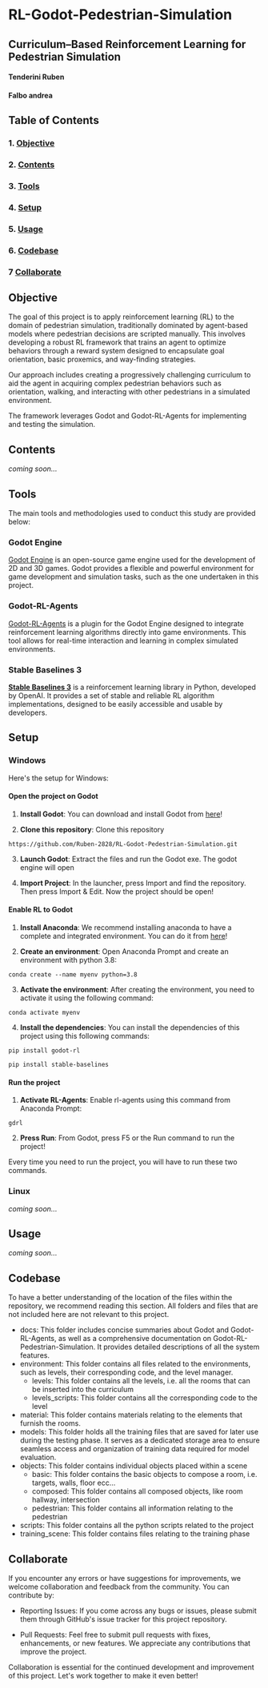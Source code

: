 # RL-Godot-Pedestrian-Simulation

## Curriculum–Based Reinforcement Learning for Pedestrian Simulation

#### Tenderini Ruben 
#### Falbo andrea 

## Table of Contents

### 1. [Objective](#objective)
### 2. [Contents](#contents)
### 3. [Tools](#tools)
### 4. [Setup](#setup)
### 5. [Usage](#usage)
### 6. [Codebase](#codebase)
### 7  [Collaborate](#collaborate)

## Objective

The goal of this project is to apply reinforcement learning (RL) to the domain of pedestrian simulation, traditionally 
dominated by agent-based models where pedestrian decisions are scripted manually. 
This involves developing a robust RL framework that trains an agent to optimize behaviors through a reward system 
designed to encapsulate goal orientation, basic proxemics, and way-finding strategies. 

Our approach includes creating a progressively challenging curriculum to aid the agent in acquiring complex pedestrian 
behaviors such as orientation, walking, and interacting with other pedestrians in a simulated environment. 

The framework leverages Godot and Godot-RL-Agents for implementing and testing the simulation.

## Contents

_coming soon..._

## Tools

The main tools and methodologies used to conduct this study are provided below:

### Godot Engine
[Godot Engine](https://godotengine.org/) is an open-source game engine used for the development of 2D and 3D games. Godot provides a flexible and powerful environment for game development and simulation tasks, such as the one undertaken in this project.

### Godot-RL-Agents
[Godot-RL-Agents](https://github.com/edbeeching/godot_rl_agents) is a plugin for the Godot Engine designed to integrate reinforcement learning algorithms directly into game environments. This tool allows for real-time interaction and learning in complex simulated environments.

### Stable Baselines 3

[**Stable Baselines 3**](https://github.com/DLR-RM/stable-baselines3) is a reinforcement learning library in Python, 
developed by OpenAI.
It provides a set of stable and reliable RL algorithm implementations, designed to be easily
accessible and usable by developers. 

## Setup

### Windows

Here's the setup for Windows:

#### Open the project on Godot
1. **Install Godot**: You can download and install Godot from [here](https://godotengine.org/download/windows/)!

2. **Clone this repository**: Clone this repository 
```
https://github.com/Ruben-2828/RL-Godot-Pedestrian-Simulation.git
```
3. **Launch Godot**: Extract the files and run the Godot exe. The godot engine will open

4. **Import Project**: In the launcher, press Import and find the repository. Then press Import & Edit. 
Now the project should be open!

#### Enable RL to Godot

1. **Install Anaconda**: We recommend installing anaconda to have a complete and integrated environment. You can do it 
from [here](https://www.anaconda.com/download)!

2. **Create an environment**: Open Anaconda Prompt and create an environment with python 3.8:
```
conda create --name myenv python=3.8
```
3. **Activate the environment**: After creating the environment, you need to activate it using the following command:
```
conda activate myenv
```
4. **Install the dependencies**: You can install the dependencies of this project using this following commands:
```
pip install godot-rl
```
```
pip install stable-baselines
```
#### Run the project
1. **Activate RL-Agents**: Enable rl-agents using this command from Anaconda Prompt:
```
gdrl
```
2. **Press Run**: From Godot, press F5 or the Run command to run the project!

Every time you need to run the project, you will have to run these two commands.

### Linux

_coming soon..._

## Usage

_coming soon..._

## Codebase
To have a better understanding of the location of the files within the repository, we recommend reading this section.
All folders and files that are not included here are not relevant to this project.

* docs: This folder includes concise summaries about Godot and Godot-RL-Agents, as well as a comprehensive documentation on Godot-RL-Pedestrian-Simulation. It provides detailed descriptions of all the system features.
* environment: This folder contains all files related to the environments, such as levels, their corresponding code, and the level manager.
  * levels: This folder contains all the levels, i.e. all the rooms that can be inserted into the curriculum
  * levels_scripts: This folder contains all the corresponding code to the level 
* material: This folder contains materials relating to the elements that furnish the rooms.
* models: This folder holds all the training files that are saved for later use during the testing phase. It serves as a dedicated storage area to ensure seamless access and organization of training data required for model evaluation.
* objects: This folder contains individual objects placed within a scene
  * basic: This folder contains the basic objects to compose a room, i.e. targets, walls, floor ecc...
  * composed: This folder contains all composed objects, like room hallway, intersection
  * pedestrian: This folder contains all information relating to the pedestrian
* scripts: This folder contains all the python scripts related to the project
* training_scene: This folder contains files relating to the training phase 

## Collaborate

If you encounter any errors or have suggestions for improvements, we welcome collaboration and feedback from the 
community. You can contribute by:

* Reporting Issues: If you come across any bugs or issues, please submit them through GitHub's issue tracker for this project repository.

* Pull Requests: Feel free to submit pull requests with fixes, enhancements, or new features. We appreciate any contributions that improve the project.

Collaboration is essential for the continued development and improvement of this project. Let's work together to make it even better!
